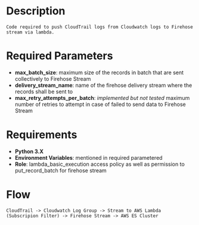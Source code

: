 # Description
	Code required to push CloudTrail logs from Cloudwatch logs to Firehose stream via lambda.

# Required Parameters
  - **max_batch_size**: 
    maximum size of the records in batch that are sent collectively to Firehose Stream
  - **delivery_stream_name**:
    name of the firehose delivery stream where the records shall be sent to
  - **max_retry_attempts_per_batch**: _implemented but not tested_
    maximum number of retries to attempt in case of failed to send data to Firehose Stream

# Requirements
  - **Python 3.X**
  - **Environment Variables**: mentioned in required parametered
  - **Role**: 
    lambda_basic_execution access policy as well as permission to put_record_batch for firehose stream

# Flow
	CloudTrail -> Cloudwatch Log Group -> Stream to AWS Lambda (Subscripion Filter) -> Firehose Stream -> AWS ES Cluster